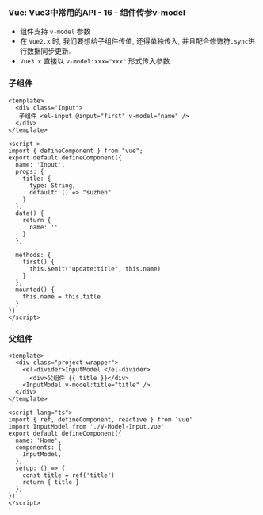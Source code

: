 ### Vue: Vue3中常用的API - 16 - 组件传参v-model
- 组件支持 `v-model` 参数
- 在 `Vue2.x` 时, 我们要想给子组件传值, 还得单独传入, 并且配合修饰符`.sync`进行数据同步更新.
- `Vue3.x` 直接以 `v-model:xxx="xxx"` 形式传入参数.

### 子组件
```vue
<template>
  <div class="Input">
   子组件 <el-input @input="first" v-model="name" />
  </div>
</template>

<script >
import { defineComponent } from "vue";
export default defineComponent({
  name: 'Input',
  props: {
    title: {
      type: String,
      default: () => "suzhen"
    }
  },
  data() {
    return {
      name: ''
    }
  },

  methods: {
    first() {
      this.$emit("update:title", this.name)
    }
  },
  mounted() {
    this.name = this.title
  }
})
</script>
```

### 父组件
```vue
<template>
  <div class="project-wrapper">
    <el-divider>InputModel </el-divider>
      <div>父组件 {{ title }}</div>
    <InputModel v-model:title="title" />
  </div>
</template>

<script lang="ts">
import { ref, defineComponent, reactive } from 'vue'
import InputModel from './V-Model-Input.vue'
export default defineComponent({
  name: 'Home',
  components: {
    InputModel,
  },
  setup: () => {
    const title = ref('title')
    return { title }
  },
})
</script>

```